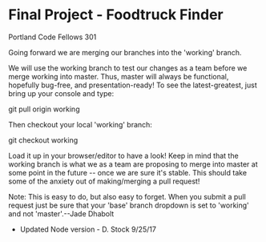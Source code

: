# Final Project - Foodtruck Finder

Portland Code Fellows 301

Going forward we are merging our branches into the 'working' branch.

We will use the working branch to test our changes as a team before we merge working into master.
Thus, master will always be functional, hopefully bug-free, and presentation-ready!
To see the latest-greatest, just bring up your console and type:

git pull origin working

Then checkout your local 'working' branch:

git checkout working

Load it up in your browser/editor to have a look! Keep in mind that the working branch is what we as a team are proposing to merge into master at some point in the future -- once we are sure it's stable. This should take some of the anxiety out of making/merging a pull request!

Note: This is easy to do, but also easy to forget. When you submit a pull request just be sure that your 'base' branch dropdown is set to 'working' and not 'master'.--Jade Dhabolt

* Updated Node version - D. Stock 9/25/17

